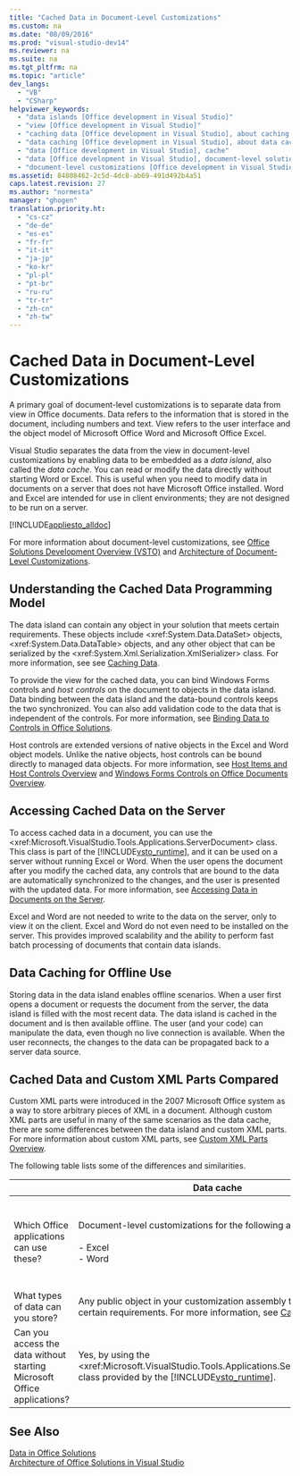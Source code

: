 ```yaml
---
title: "Cached Data in Document-Level Customizations"
ms.custom: na
ms.date: "08/09/2016"
ms.prod: "visual-studio-dev14"
ms.reviewer: na
ms.suite: na
ms.tgt_pltfrm: na
ms.topic: "article"
dev_langs: 
  - "VB"
  - "CSharp"
helpviewer_keywords: 
  - "data islands [Office development in Visual Studio]"
  - "view [Office development in Visual Studio]"
  - "caching data [Office development in Visual Studio], about caching data"
  - "data caching [Office development in Visual Studio], about data caching"
  - "data [Office development in Visual Studio], cache"
  - "data [Office development in Visual Studio], document-level solutions"
  - "document-level customizations [Office development in Visual Studio], data model"
ms.assetid: 84808462-2c5d-4dc8-ab69-491d492b4a51
caps.latest.revision: 27
ms.author: "normesta"
manager: "ghogen"
translation.priority.ht: 
  - "cs-cz"
  - "de-de"
  - "es-es"
  - "fr-fr"
  - "it-it"
  - "ja-jp"
  - "ko-kr"
  - "pl-pl"
  - "pt-br"
  - "ru-ru"
  - "tr-tr"
  - "zh-cn"
  - "zh-tw"
---
```

# Cached Data in Document-Level Customizations
  A primary goal of document-level customizations is to separate data from view in Office documents. Data refers to the information that is stored in the document, including numbers and text. View refers to the user interface and the object model of Microsoft Office Word and Microsoft Office Excel.  
  
 Visual Studio separates the data from the view in document-level customizations by enabling data to be embedded as a *data island*, also called the *data cache*. You can read or modify the data directly without starting Word or Excel. This is useful when you need to modify data in documents on a server that does not have Microsoft Office installed. Word and Excel are intended for use in client environments; they are not designed to be run on a server.  
  
 [!INCLUDE[appliesto_alldoc](../VS_officedev/includes/appliesto_alldoc_md.md)]  
  
 For more information about document-level customizations, see [Office Solutions Development Overview &#40;VSTO&#41;](../VS_officedev/office-solutions-development-overview--vsto-.md) and [Architecture of Document-Level Customizations](../VS_officedev/architecture-of-document-level-customizations.md).  
  
## Understanding the Cached Data Programming Model  
 The data island can contain any object in your solution that meets certain requirements. These objects include \<xref:System.Data.DataSet> objects, \<xref:System.Data.DataTable> objects, and any other object that can be serialized by the \<xref:System.Xml.Serialization.XmlSerializer> class. For more information, see see [Caching Data](../VS_officedev/caching-data.md).  
  
 To provide the view for the cached data, you can bind Windows Forms controls and *host controls* on the document to objects in the data island. Data binding between the data island and the data-bound controls keeps the two synchronized. You can also add validation code to the data that is independent of the controls. For more information, see [Binding Data to Controls in Office Solutions](../VS_officedev/binding-data-to-controls-in-office-solutions.md).  
  
 Host controls are extended versions of native objects in the Excel and Word object models. Unlike the native objects, host controls can be bound directly to managed data objects. For more information, see [Host Items and Host Controls Overview](../VS_officedev/host-items-and-host-controls-overview.md) and [Windows Forms Controls on Office Documents Overview](../VS_officedev/windows-forms-controls-on-office-documents-overview.md).  
  
## Accessing Cached Data on the Server  
 To access cached data in a document, you can use the \<xref:Microsoft.VisualStudio.Tools.Applications.ServerDocument> class. This class is part of the [!INCLUDE[vsto_runtime](../VS_officedev/includes/vsto_runtime_md.md)], and it can be used on a server without running Excel or Word. When the user opens the document after you modify the cached data, any controls that are bound to the data are automatically synchronized to the changes, and the user is presented with the updated data. For more information, see [Accessing Data in Documents on the Server](../VS_officedev/accessing-data-in-documents-on-the-server.md).  
  
 Excel and Word are not needed to write to the data on the server, only to view it on the client. Excel and Word do not even need to be installed on the server. This provides improved scalability and the ability to perform fast batch processing of documents that contain data islands.  
  
## Data Caching for Offline Use  
 Storing data in the data island enables offline scenarios. When a user first opens a document or requests the document from the server, the data island is filled with the most recent data. The data island is cached in the document and is then available offline. The user (and your code) can manipulate the data, even though no live connection is available. When the user reconnects, the changes to the data can be propagated back to a server data source.  
  
## Cached Data and Custom XML Parts Compared  
 Custom XML parts were introduced in the 2007 Microsoft Office system as a way to store arbitrary pieces of XML in a document. Although custom XML parts are useful in many of the same scenarios as the data cache, there are some differences between the data island and custom XML parts. For more information about custom XML parts, see [Custom XML Parts Overview](../VS_officedev/custom-xml-parts-overview.md).  
  
 The following table lists some of the differences and similarities.  
  
||Data cache|Custom XML parts|  
|-|----------------|----------------------|  
|Which Office applications can use these?|Document-level customizations for the following applications:<br /><br /> -   Excel<br />-   Word|Document-level and application-level solutions for the following applications:<br /><br /> -   Excel<br />-   PowerPoint<br />-   Word|  
|What types of data can you store?|Any public object in your customization assembly that meets certain requirements. For more information, see [Caching Data](../VS_officedev/caching-data.md).|Any XML data.|  
|Can you access the data without starting Microsoft Office applications?|Yes, by using the \<xref:Microsoft.VisualStudio.Tools.Applications.ServerDocument> class provided by the [!INCLUDE[vsto_runtime](../VS_officedev/includes/vsto_runtime_md.md)].|Yes, by using classes in the \<xref:System.IO.Packaging> namespace, or by using the Open XML Format SDK.|  
  
## See Also  
 [Data in Office Solutions](../VS_officedev/data-in-office-solutions.md)   
 [Architecture of Office Solutions in Visual Studio](../VS_officedev/architecture-of-office-solutions-in-visual-studio.md)  
  
  